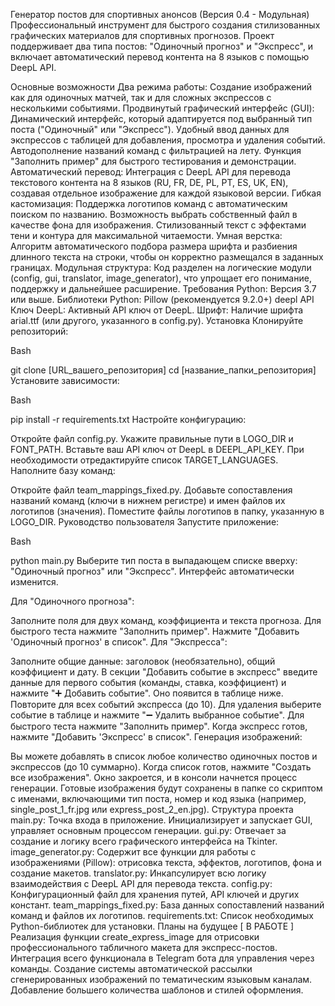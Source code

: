 Генератор постов для спортивных анонсов (Версия 0.4 - Модульная)
Профессиональный инструмент для быстрого создания стилизованных графических материалов для спортивных прогнозов. Проект поддерживает два типа постов: "Одиночный прогноз" и "Экспресс", и включает автоматический перевод контента на 8 языков с помощью DeepL API.

Основные возможности
Два режима работы: Создание изображений как для одиночных матчей, так и для сложных экспрессов с несколькими событиями.
Продвинутый графический интерфейс (GUI):
Динамический интерфейс, который адаптируется под выбранный тип поста ("Одиночный" или "Экспресс").
Удобный ввод данных для экспрессов с таблицей для добавления, просмотра и удаления событий.
Автодополнение названий команд с фильтрацией на лету.
Функция "Заполнить пример" для быстрого тестирования и демонстрации.
Автоматический перевод: Интеграция с DeepL API для перевода текстового контента на 8 языков (RU, FR, DE, PL, PT, ES, UK, EN), создавая отдельное изображение для каждой языковой версии.
Гибкая кастомизация:
Поддержка логотипов команд с автоматическим поиском по названию.
Возможность выбрать собственный файл в качестве фона для изображения.
Стилизованный текст с эффектами тени и контура для максимальной читаемости.
Умная верстка: Алгоритм автоматического подбора размера шрифта и разбиения длинного текста на строки, чтобы он корректно размещался в заданных границах.
Модульная структура: Код разделен на логические модули (config, gui, translator, image_generator), что упрощает его понимание, поддержку и дальнейшее расширение.
Требования
Python: Версия 3.7 или выше.
Библиотеки Python:
Pillow (рекомендуется 9.2.0+)
deepl
API Ключ DeepL: Активный API ключ от DeepL.
Шрифт: Наличие шрифта arial.ttf (или другого, указанного в config.py).
Установка
Клонируйте репозиторий:

Bash

git clone [URL_вашего_репозитория]
cd [название_папки_репозитория]
Установите зависимости:

Bash

pip install -r requirements.txt
Настройте конфигурацию:

Откройте файл config.py.
Укажите правильные пути в LOGO_DIR и FONT_PATH.
Вставьте ваш API ключ от DeepL в DEEPL_API_KEY.
При необходимости отредактируйте список TARGET_LANGUAGES.
Наполните базу команд:

Откройте файл team_mappings_fixed.py.
Добавьте сопоставления названий команд (ключи в нижнем регистре) и имен файлов их логотипов (значения).
Поместите файлы логотипов в папку, указанную в LOGO_DIR.
Руководство пользователя
Запустите приложение:

Bash

python main.py
Выберите тип поста в выпадающем списке вверху: "Одиночный прогноз" или "Экспресс". Интерфейс автоматически изменится.

Для "Одиночного прогноза":

Заполните поля для двух команд, коэффициента и текста прогноза.
Для быстрого теста нажмите "Заполнить пример".
Нажмите "Добавить 'Одиночный прогноз' в список".
Для "Экспресса":

Заполните общие данные: заголовок (необязательно), общий коэффициент и дату.
В секции "Добавить событие в экспресс" введите данные для первого события (команды, ставка, коэффициент) и нажмите "➕ Добавить событие". Оно появится в таблице ниже.
Повторите для всех событий экспресса (до 10).
Для удаления выберите событие в таблице и нажмите "➖ Удалить выбранное событие".
Для быстрого теста нажмите "Заполнить пример".
Когда экспресс готов, нажмите "Добавить 'Экспресс' в список".
Генерация изображений:

Вы можете добавлять в список любое количество одиночных постов и экспрессов (до 10 суммарно).
Когда список готов, нажмите "Создать все изображения".
Окно закроется, и в консоли начнется процесс генерации.
Готовые изображения будут сохранены в папке со скриптом с именами, включающими тип поста, номер и код языка (например, single_post_1_fr.jpg или express_post_2_en.jpg).
Структура проекта
main.py: Точка входа в приложение. Инициализирует и запускает GUI, управляет основным процессом генерации.
gui.py: Отвечает за создание и логику всего графического интерфейса на Tkinter.
image_generator.py: Содержит все функции для работы с изображениями (Pillow): отрисовка текста, эффектов, логотипов, фона и создание макетов.
translator.py: Инкапсулирует всю логику взаимодействия с DeepL API для перевода текста.
config.py: Конфигурационный файл для хранения путей, API ключей и других констант.
team_mappings_fixed.py: База данных сопоставлений названий команд и файлов их логотипов.
requirements.txt: Список необходимых Python-библиотек для установки.
Планы на будущее
[ В РАБОТЕ ] Реализация функции create_express_image для отрисовки профессионального табличного макета для экспресс-постов.
Интеграция всего функционала в Telegram бота для управления через команды.
Создание системы автоматической рассылки сгенерированных изображений по тематическим языковым каналам.
Добавление большего количества шаблонов и стилей оформления.